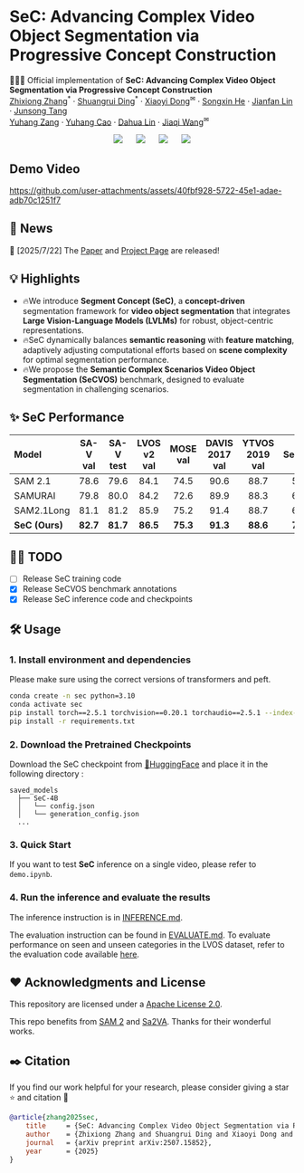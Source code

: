 # SeC: Advancing Complex Video Object Segmentation via Progressive Concept Construction

🚀🚀🚀 Official implementation of **SeC: Advancing Complex Video Object Segmentation via Progressive Concept Construction**

<p align="left" style="font-size: 1 em; margin-top: -1em">
    <a href="https://github.com/rookiexiong7/">Zhixiong Zhang</a><sup>*</sup> ·
    <a href="https://mark12ding.github.io/">Shuangrui Ding</a><sup>*</sup> ·
    <a href="https://lightdxy.github.io/">Xiaoyi Dong</a><sup>✉</sup> ·
    <a href="https://github.com/OpenIXCLab/SeC">Songxin He</a> ·
    <a href="https://github.com/OpenIXCLab/SeC">Jianfan Lin</a> ·
    <a href="https://github.com/OpenIXCLab/SeC">Junsong Tang</a><br/>
    <a href="https://yuhangzang.github.io/">Yuhang Zang</a> ·
    <a href="https://scholar.google.com/citations?user=sJkqsqkAAAAJ">Yuhang Cao</a> ·
    <a href="http://dahua.site/">Dahua Lin</a> ·
    <a href="https://myownskyw7.github.io/">Jiaqi Wang</a><sup>✉</sup>
</p>

<p align="center" style="font-size: 5 em; margin-top: 0.5em">
    <a href="https://arxiv.org/abs/2507.15852" style="text-decoration: none; margin: 0 10px;">
    <img src="https://img.shields.io/badge/Paper-arXiv-b31b1b?logo=arxiv&style=for-the-badge">
    </a>
    <a href="https://rookiexiong7.github.io/projects/SeC" style="text-decoration: none; margin: 0 10px;">
    <img src="https://img.shields.io/badge/Demo-GitHub%20Pages-2f2f2f?logo=github&style=for-the-badge">
    </a>
    <!-- <a href="https://huggingface.co/datasets/your-dataset-name" style="text-decoration: none; margin: 0 10px;">
    <img src="https://img.shields.io/badge/Demo-HuggingFace-orange?logo=huggingface&style=for-the-badge">
    </a> -->
    <a href="https://huggingface.co/OpenIXCLab/SeC-4B" style="text-decoration: none; margin: 0 10px;">
    <img src="https://img.shields.io/badge/Model-HuggingFace-orange?logo=huggingface&style=for-the-badge">
    </a>
    <a href="https://huggingface.co/datasets/OpenIXCLab/SeCVOS" style="text-decoration: none; margin: 0 10px;">
    <img src="https://img.shields.io/badge/Dataset-HuggingFace-orange?logo=huggingface&style=for-the-badge">
    </a>

</p>

## Demo Video
https://github.com/user-attachments/assets/40fbf928-5722-45e1-adae-adb70c1251f7

## 📜 News

🚀 [2025/7/22] The [Paper](https://arxiv.org/abs/2507.15852) and [Project Page](https://rookiexiong7.github.io/projects/SeC/) are released!

## 💡 Highlights

- 🔥We introduce **Segment Concept (SeC)**, a **concept-driven** segmentation framework for **video object segmentation** that integrates **Large Vision-Language Models (LVLMs)** for robust, object-centric representations.
- 🔥SeC dynamically balances **semantic reasoning** with **feature matching**, adaptively adjusting computational efforts based on **scene complexity** for optimal segmentation performance.
- 🔥We propose the **Semantic Complex Scenarios Video Object Segmentation (SeCVOS)** benchmark, designed to evaluate segmentation in challenging scenarios.
<!-- where SeC achieves an **11.8-point improvement** over **SAM 2.1**, setting a new state-of-the-art in concept-aware VOS. -->

## ✨ SeC Performance
| Model | SA-V val | SA-V test | LVOS v2 val | MOSE val | DAVIS 2017 val | YTVOS 2019 val | SeCVOS |
| :------ | :------: | :------: | :------: | :------: | :------: | :------: | :------: |
| SAM 2.1 | 78.6 | 79.6 | 84.1 | 74.5 | 90.6 | 88.7 | 58.2 |
| SAMURAI | 79.8 | 80.0 | 84.2 | 72.6 | 89.9 | 88.3 | 62.2 |
| SAM2.1Long | 81.1 | 81.2 | 85.9 | 75.2 | 91.4 | 88.7 | 62.3 |
| **SeC (Ours)** | **82.7**  | **81.7** | **86.5**  | **75.3**  | **91.3** | **88.6** | **70.0** |

## 👨‍💻 TODO

- [ ] Release SeC training code
- [x] Release SeCVOS benchmark annotations
- [x] Release SeC inference code and checkpoints

## 🛠️ Usage

### 1. Install environment and dependencies
Please make sure using the correct versions of transformers and peft.
```bash
conda create -n sec python=3.10
conda activate sec
pip install torch==2.5.1 torchvision==0.20.1 torchaudio==2.5.1 --index-url https://download.pytorch.org/whl/cu121
pip install -r requirements.txt
```

### 2. Download the Pretrained Checkpoints

Download the SeC checkpoint from [🤗HuggingFace](https://huggingface.co/OpenIXCLab/SeC-4B) and place it in the following directory : 
```
saved_models
  ├── SeC-4B
  │   └── config.json
  │   └── generation_config.json
  ...
```

### 3. Quick Start
If you want to test **SeC** inference on a single video, please refer to `demo.ipynb`.

### 4. Run the inference and evaluate the results
The inference instruction is in [INFERENCE.md](vos_evaluation/INFERENCE.md). 

The evaluation instruction can be found in [EVALUATE.md](vos_evaluation/EVALUATE.md). To evaluate performance on seen and unseen categories in the LVOS dataset, refer to the evaluation code available [here](https://github.com/LingyiHongfd/lvos-evaluation).

## ❤️ Acknowledgments and License
This repository are licensed under a [Apache License 2.0](LICENSE). 

This repo benefits from [SAM 2](https://github.com/facebookresearch/sam2) and [Sa2VA](https://github.com/magic-research/Sa2VA). Thanks for their wonderful works.

## ✒️ Citation
If you find our work helpful for your research, please consider giving a star ⭐ and citation 📝
```bibtex
@article{zhang2025sec,
    title     = {SeC: Advancing Complex Video Object Segmentation via Progressive Concept Construction},
    author    = {Zhixiong Zhang and Shuangrui Ding and Xiaoyi Dong and Songxin He and Jianfan Lin and Junsong Tang and Yuhang Zang and Yuhang Cao and Dahua Lin and Jiaqi Wang},
    journal   = {arXiv preprint arXiv:2507.15852},
    year      = {2025}
}
```
